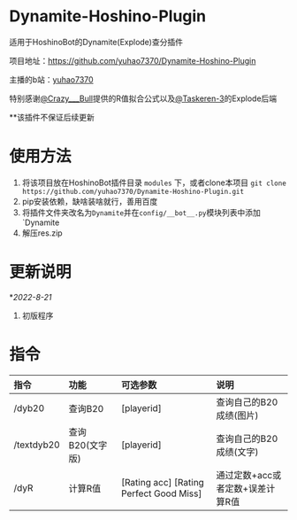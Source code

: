 # Dynamite-Hoshino-Plugin

适用于HoshinoBot的Dynamite(Explode)查分插件

项目地址：https://github.com/yuhao7370/Dynamite-Hoshino-Plugin

主播的b站：[yuhao7370](https://space.bilibili.com/275661582)

特别感谢[@Crazy___Bull](https://space.bilibili.com/335803482)提供的R值拟合公式以及[@Taskeren-3](https://space.bilibili.com/27656565)的Explode后端


**该插件不保证后续更新

# 使用方法

1. 将该项目放在HoshinoBot插件目录 `modules` 下，或者clone本项目 `git clone https://github.com/yuhao7370/Dynamite-Hoshino-Plugin.git`
2. pip安装依赖，缺啥装啥就行，善用百度
3. 将插件文件夹改名为`Dynamite`并在`config/__bot__.py`模块列表中添加`Dynamite
4. 解压res.zip

# 更新说明

**2022-8-21*

1. 初版程序

# 指令

| 指令              | 功能     | 可选参数              | 说明                            |
| :---------------- | :------- | :-------------------- | :------------------------------ |
| /dyb20            | 查询B20        |  [playerid]          | 查询自己的B20成绩(图片)      |
| /textdyb20        | 查询B20(文字版) |  [playerid]         | 查询自己的B20成绩(文字)      |
| /dyR        | 计算R值 |  [Rating acc] [Rating Perfect Good Miss]     | 通过定数+acc或者定数+误差计算R值     |
